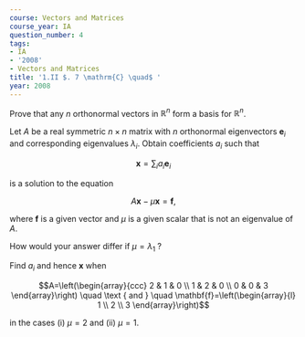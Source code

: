 ```yaml
---
course: Vectors and Matrices
course_year: IA
question_number: 4
tags:
- IA
- '2008'
- Vectors and Matrices
title: '1.II $. 7 \mathrm{C} \quad$ '
year: 2008
---
```



Prove that any $n$ orthonormal vectors in $\mathbb{R}^{n}$ form a basis for $\mathbb{R}^{n}$.

Let $A$ be a real symmetric $n \times n$ matrix with $n$ orthonormal eigenvectors $\mathbf{e}_{i}$ and corresponding eigenvalues $\lambda_{i}$. Obtain coefficients $a_{i}$ such that

$$\mathbf{x}=\sum_{i} a_{i} \mathbf{e}_{i}$$

is a solution to the equation

$$A \mathbf{x}-\mu \mathbf{x}=\mathbf{f},$$

where $\mathbf{f}$ is a given vector and $\mu$ is a given scalar that is not an eigenvalue of $A$.

How would your answer differ if $\mu=\lambda_{1}$ ?

Find $a_{i}$ and hence $\mathbf{x}$ when

$$A=\left(\begin{array}{ccc}
2 & 1 & 0 \\
1 & 2 & 0 \\
0 & 0 & 3
\end{array}\right) \quad \text { and } \quad \mathbf{f}=\left(\begin{array}{l}
1 \\
2 \\
3
\end{array}\right)$$

in the cases (i) $\mu=2$ and (ii) $\mu=1$.